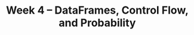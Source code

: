 ---
title: Week 4 – DataFrames, Control Flow, and Probability
weekNumber: 4
days:
    - date: 2025-1-27
      events: 
        - name: LEC 9
          type: lecture
          title: Grouping on Multiple Columns, Merging
          url: http://datahub.ucsd.edu/user-redirect/git-sync?repo=https://github.com/dsc-courses/dsc10-2025-wi&subPath=lectures/lec09/lec09.ipynb
          html: resources/lectures/lec09/lec09.html
          podcast:
          readings:
            - name: BPD 11
              url: https://notes.dsc10.com/02-data_sets/groupby.html
            - name: 13
              url: https://notes.dsc10.com/02-data_sets/merging.html
          keywords: .groupby([col_1, col_2, …]), subgroups, MultiIndex, .merge, number of rows
        - name: DISC 4
          type: disc
          title: Histograms and Functions
          url: https://practice.dsc10.com/disc04/index.html
    - date: 2025-1-28
      events:
        - name: HW 2
          type: hw
          title: DataFrames, Data Visualization, and Functions
          url: http://datahub.ucsd.edu/user-redirect/git-sync?repo=https://github.com/dsc-courses/dsc10-2025-wi&subPath=homeworks/hw02/hw02.ipynb
    - date: 2025-1-29
      events: 
        - name: LEC 10
          type: lecture
          title: Conditional Statements and Iteration
          url: http://datahub.ucsd.edu/user-redirect/git-sync?repo=https://github.com/dsc-courses/dsc10-2025-wi&subPath=lectures/lec10/lec10.ipynb
          html: resources/lectures/lec10/lec10.html
          podcast:
          readings:
            - name: CIT 9.0-9.2
              url: https://inferentialthinking.com/chapters/09/Randomness.html
          keywords: in, not, and, or, if, else, elif, for-loops, np.append, accumulator pattern
        - name: DISC 5
          type: disc
          title: Practice Problems
          url:
    - date: 2025-1-31
      events: 
        - name: LEC 11
          type: lecture
          title: Probability
          url: 
          html: resources/lectures/lec11/lec11.pdf
          podcast:
          readings:
            - name: CIT 9.5
              url: https://inferentialthinking.com/chapters/09/5/Finding_Probabilities.html
          keywords: event, conditional prob., multiplication and addition rules, independence
    - date: 2025-2-1
      events:
        - name: LAB 3
          type: lab
          title: DataFrames, Control Flow, and Probability
          url: http://datahub.ucsd.edu/user-redirect/git-sync?repo=https://github.com/dsc-courses/dsc10-2025-wi&subPath=labs/lab03/lab03.ipynb
---